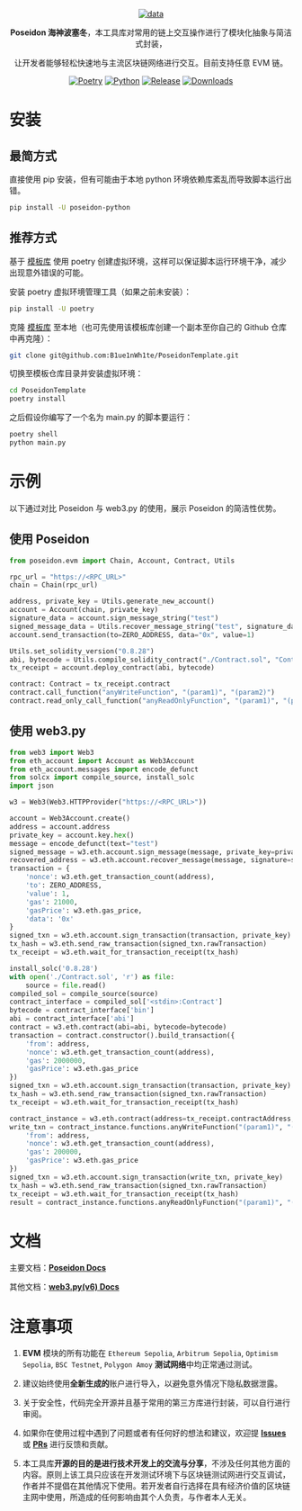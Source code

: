<div align="center">

[![data](https://socialify.git.ci/B1ue1nWh1te/Poseidon/image?font=Bitter&forks=1&issues=1&language=1&logo=https%3A%2F%2Fimg.seaeye.cn%2Fimg%2Fposeidon%2Flogo.png&name=1&owner=1&pattern=Circuit%20Board&pulls=1&stargazers=1&theme=Auto)](https://github.com/B1ue1nWh1te/Poseidon)

**Poseidon 海神波塞冬**，本工具库对常用的链上交互操作进行了模块化抽象与简洁式封装，

让开发者能够轻松快速地与主流区块链网络进行交互。目前支持任意 EVM 链。

[![Poetry](https://img.shields.io/endpoint?url=https://python-poetry.org/badge/v0.json)](https://python-poetry.org/)
[![Python](https://img.shields.io/badge/python-3.9+-blue)](https://www.python.org/)
[![Release](https://img.shields.io/github/v/release/B1ue1nWh1te/Poseidon)](https://github.com/B1ue1nWh1te/Poseidon/releases/)
[![Downloads](https://img.shields.io/pypi/dm/poseidon-python?color=%23008BE1)](https://pypi.org/project/poseidon-python/)

</div>

# 安装

## 最简方式

直接使用 pip 安装，但有可能由于本地 python 环境依赖库紊乱而导致脚本运行出错。

```bash
pip install -U poseidon-python
```

## 推荐方式

基于 [模板库](https://github.com/B1ue1nWh1te/PoseidonTemplate) 使用 poetry 创建虚拟环境，这样可以保证脚本运行环境干净，减少出现意外错误的可能。

安装 poetry 虚拟环境管理工具（如果之前未安装）：

```bash
pip install -U poetry
```

克隆 [模板库](https://github.com/B1ue1nWh1te/PoseidonTemplate) 至本地（也可先使用该模板库创建一个副本至你自己的 Github 仓库中再克隆）：

```bash
git clone git@github.com:B1ue1nWh1te/PoseidonTemplate.git
```

切换至模板仓库目录并安装虚拟环境：

```bash
cd PoseidonTemplate
poetry install
```

之后假设你编写了一个名为 main.py 的脚本要运行：

```bash
poetry shell
python main.py
```

# 示例

以下通过对比 Poseidon 与 web3.py 的使用，展示 Poseidon 的简洁性优势。

## 使用 Poseidon

```python
from poseidon.evm import Chain, Account, Contract, Utils

rpc_url = "https://<RPC_URL>"
chain = Chain(rpc_url)

address, private_key = Utils.generate_new_account()
account = Account(chain, private_key)
signature_data = account.sign_message_string("test")
signed_message_data = Utils.recover_message_string("test", signature_data.signature_data.signature)
account.send_transaction(to=ZERO_ADDRESS, data="0x", value=1)

Utils.set_solidity_version("0.8.28")
abi, bytecode = Utils.compile_solidity_contract("./Contract.sol", "Contract")
tx_receipt = account.deploy_contract(abi, bytecode)

contract: Contract = tx_receipt.contract
contract.call_function("anyWriteFunction", "(param1)", "(param2)")
contract.read_only_call_function("anyReadOnlyFunction", "(param1)", "(param2)")
```

## 使用 web3.py

```python
from web3 import Web3
from eth_account import Account as Web3Account
from eth_account.messages import encode_defunct
from solcx import compile_source, install_solc
import json

w3 = Web3(Web3.HTTPProvider("https://<RPC_URL>"))

account = Web3Account.create()
address = account.address
private_key = account.key.hex()
message = encode_defunct(text="test")
signed_message = w3.eth.account.sign_message(message, private_key=private_key)
recovered_address = w3.eth.account.recover_message(message, signature=signed_message.signature)
transaction = {
    'nonce': w3.eth.get_transaction_count(address),
    'to': ZERO_ADDRESS,
    'value': 1,
    'gas': 21000,
    'gasPrice': w3.eth.gas_price,
    'data': '0x'
}
signed_txn = w3.eth.account.sign_transaction(transaction, private_key)
tx_hash = w3.eth.send_raw_transaction(signed_txn.rawTransaction)
tx_receipt = w3.eth.wait_for_transaction_receipt(tx_hash)

install_solc('0.8.28')
with open('./Contract.sol', 'r') as file:
    source = file.read()
compiled_sol = compile_source(source)
contract_interface = compiled_sol['<stdin>:Contract']
bytecode = contract_interface['bin']
abi = contract_interface['abi']
contract = w3.eth.contract(abi=abi, bytecode=bytecode)
transaction = contract.constructor().build_transaction({
    'from': address,
    'nonce': w3.eth.get_transaction_count(address),
    'gas': 2000000,
    'gasPrice': w3.eth.gas_price
})
signed_txn = w3.eth.account.sign_transaction(transaction, private_key)
tx_hash = w3.eth.send_raw_transaction(signed_txn.rawTransaction)
tx_receipt = w3.eth.wait_for_transaction_receipt(tx_hash)

contract_instance = w3.eth.contract(address=tx_receipt.contractAddress, abi=abi)
write_txn = contract_instance.functions.anyWriteFunction("(param1)", "(param2)").build_transaction({
    'from': address,
    'nonce': w3.eth.get_transaction_count(address),
    'gas': 200000,
    'gasPrice': w3.eth.gas_price
})
signed_txn = w3.eth.account.sign_transaction(write_txn, private_key)
tx_hash = w3.eth.send_raw_transaction(signed_txn.rawTransaction)
tx_receipt = w3.eth.wait_for_transaction_receipt(tx_hash)
result = contract_instance.functions.anyReadOnlyFunction("(param1)", "(param2)").call()
```

# 文档

主要文档：[**Poseidon Docs**](https://seaverse.gitbook.io/poseidon)

其他文档：[**web3.py(v6) Docs**](https://web3py.readthedocs.io/en/v6.20.2/)

# 注意事项

1. **EVM** 模块的所有功能在 `Ethereum Sepolia`, `Arbitrum Sepolia`, `Optimism Sepolia`, `BSC Testnet`, `Polygon Amoy` **测试网络**中均正常通过测试。

2. 建议始终使用**全新生成的**账户进行导入，以避免意外情况下隐私数据泄露。

3. 关于安全性，代码完全开源并且基于常用的第三方库进行封装，可以自行进行审阅。

4. 如果你在使用过程中遇到了问题或者有任何好的想法和建议，欢迎提 [**Issues**](https://github.com/B1ue1nWh1te/Poseidon/issues) 或 [**PRs**](https://github.com/B1ue1nWh1te/Poseidon/pulls) 进行反馈和贡献。

5. 本工具库**开源的目的是进行技术开发上的交流与分享**，不涉及任何其他方面的内容。原则上该工具只应该在开发测试环境下与区块链测试网进行交互调试，作者并不提倡在其他情况下使用。若开发者自行选择在具有经济价值的区块链主网中使用，所造成的任何影响由其个人负责，与作者本人无关。
